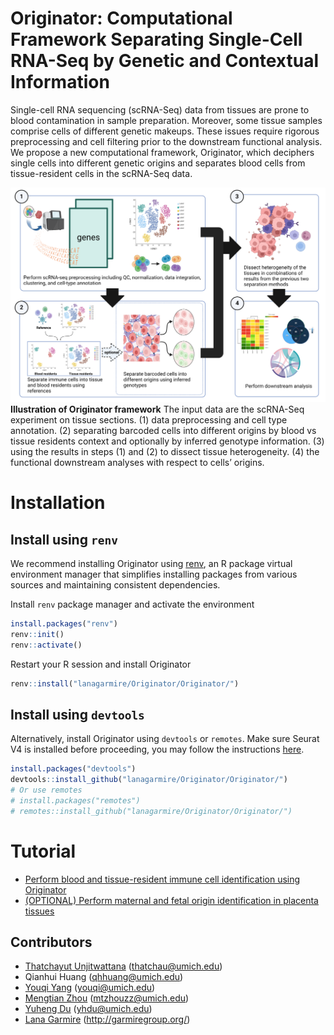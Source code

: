 # Originator: Computational Framework Separating Single-Cell RNA-Seq by Genetic and Contextual Information

Single-cell RNA sequencing (scRNA-Seq) data from tissues are prone to blood contamination in sample preparation. Moreover, some tissue samples comprise cells of different genetic makeups. These issues require rigorous preprocessing and cell filtering prior to the downstream functional analysis. We propose a new computational framework, Originator, which deciphers single cells into different genetic origins and separates blood cells from tissue-resident cells in the scRNA-Seq data. 

![alt text](image/originator_pipeline.png)
**Illustration of Originator framework** The input data are the scRNA-Seq experiment on tissue sections. (1) data preprocessing and cell type annotation. (2) separating barcoded cells into different origins by blood vs tissue residents context and optionally by inferred genotype information. (3) using the results in steps (1) and (2) to dissect tissue heterogeneity. (4) the functional downstream analyses with respect to cells’ origins.

# Installation

## Install using `renv`

We recommend installing Originator using [renv](https://rstudio.github.io/renv/articles/renv.html), an R package virtual environment manager that simplifies installing packages from various sources and maintaining consistent dependencies.

Install `renv` package manager and activate the environment

```r
install.packages("renv")
renv::init()
renv::activate()
```

Restart your R session and install Originator

```r
renv::install("lanagarmire/Originator/Originator/")
```

## Install using `devtools`

Alternatively, install Originator using `devtools` or `remotes`. Make sure Seurat V4 is installed before proceeding, you may follow the instructions [here](https://satijalab.org/seurat/articles/install_v5.html#install-seurat-v4).

```r
install.packages("devtools")
devtools::install_github("lanagarmire/Originator/Originator/")
# Or use remotes
# install.packages("remotes")
# remotes::install_github("lanagarmire/Originator/Originator/")
```

# Tutorial
- [Perform blood and tissue-resident immune cell identification using Originator](tutorial/Originator_tutorial.md)
- [(OPTIONAL) Perform maternal and fetal origin identification in placenta tissues](tutorial/Originator_optional_placenta.md)


## Contributors
- [Thatchayut Unjitwattana](https://github.com/thatchayut) (thatchau@umich.edu)
- Qianhui Huang (qhhuang@umich.edu)
- [Youqi Yang](https://github.com/youqiy) (youqi@umich.edu)
- [Mengtian Zhou](https://github.com/mengtzhou) (mtzhouzz@umich.edu)
- [Yuheng Du](https://github.com/yhdu36) (yhdu@umich.edu)
- [Lana Garmire](https://github.com/lanagarmire) (http://garmiregroup.org/)
